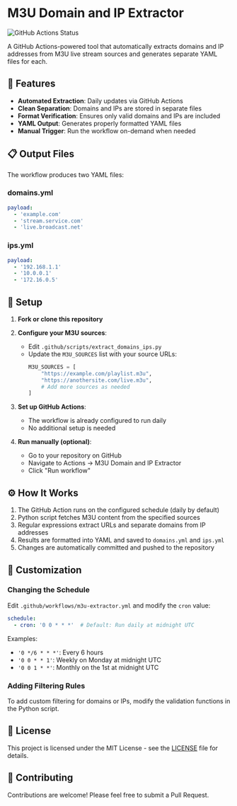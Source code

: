 # M3U Domain and IP Extractor

![GitHub Actions Status](https://github.com/yourusername/repo-name/workflows/M3U%20Domain%20and%20IP%20Extractor/badge.svg)

A GitHub Actions-powered tool that automatically extracts domains and IP addresses from M3U live stream sources and generates separate YAML files for each.

## 🌟 Features

- **Automated Extraction**: Daily updates via GitHub Actions
- **Clean Separation**: Domains and IPs are stored in separate files
- **Format Verification**: Ensures only valid domains and IPs are included
- **YAML Output**: Generates properly formatted YAML files
- **Manual Trigger**: Run the workflow on-demand when needed

## 📋 Output Files

The workflow produces two YAML files:

### domains.yml
```yaml
payload:
  - 'example.com'
  - 'stream.service.com'
  - 'live.broadcast.net'
```

### ips.yml
```yaml
payload:
  - '192.168.1.1'
  - '10.0.0.1'
  - '172.16.0.5'
```

## 🚀 Setup

1. **Fork or clone this repository**

2. **Configure your M3U sources**:
   - Edit `.github/scripts/extract_domains_ips.py`
   - Update the `M3U_SOURCES` list with your source URLs:
     ```python
     M3U_SOURCES = [
         "https://example.com/playlist.m3u",
         "https://anothersite.com/live.m3u",
         # Add more sources as needed
     ]
     ```

3. **Set up GitHub Actions**:
   - The workflow is already configured to run daily
   - No additional setup is needed

4. **Run manually (optional)**:
   - Go to your repository on GitHub
   - Navigate to Actions → M3U Domain and IP Extractor
   - Click "Run workflow"

## ⚙️ How It Works

1. The GitHub Action runs on the configured schedule (daily by default)
2. Python script fetches M3U content from the specified sources
3. Regular expressions extract URLs and separate domains from IP addresses
4. Results are formatted into YAML and saved to `domains.yml` and `ips.yml`
5. Changes are automatically committed and pushed to the repository

## 🔧 Customization

### Changing the Schedule

Edit `.github/workflows/m3u-extractor.yml` and modify the `cron` value:

```yaml
schedule:
  - cron: '0 0 * * *'  # Default: Run daily at midnight UTC
```

Examples:
- `'0 */6 * * *'`: Every 6 hours
- `'0 0 * * 1'`: Weekly on Monday at midnight UTC
- `'0 0 1 * *'`: Monthly on the 1st at midnight UTC

### Adding Filtering Rules

To add custom filtering for domains or IPs, modify the validation functions in the Python script.

## 📝 License

This project is licensed under the MIT License - see the [LICENSE](LICENSE) file for details.

## 🤝 Contributing

Contributions are welcome! Please feel free to submit a Pull Request.
